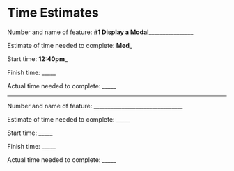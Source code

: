 # Time Estimates

Number and name of feature: ________#1 Display a Modal________________________

Estimate of time needed to complete: __Med___

Start time: __12:40pm___

Finish time: _____

Actual time needed to complete: _____

---

Number and name of feature: ________________________________

Estimate of time needed to complete: _____

Start time: _____

Finish time: _____

Actual time needed to complete: _____
